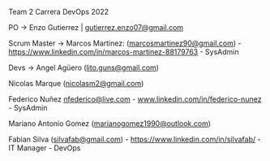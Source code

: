 Team 2 
Carrera DevOps 2022

PO -> Enzo Gutierrez | gutierrez.enzo07@gmail.com

Scrum Master -> Marcos Martinez: (marcosmartinez90@gmail.com) - https://www.linkedin.com/in/marcos-martinez-88179763 - SysAdmin

Devs ->
Angel Agüero (lito.guns@gmail.com)

Nicolas Marque (nicolasm2@gmail.com)

Federico Nuñez nfederico@live.com - www.linkedin.com/in/federico-nunez - SysAdmin

Mariano Antonio Gomez (marianogomez1990@outlook.com)

Fabian Silva (silvafab@gmail.com) - https://www.linkedin.com/in/silvafab/ - IT Manager - DevOps
